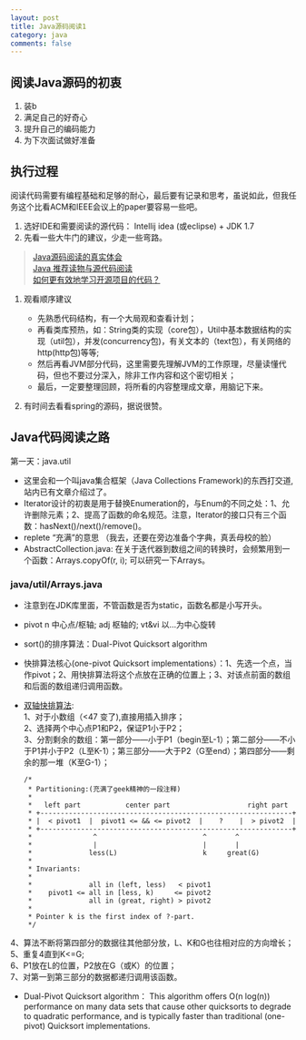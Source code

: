 ```yaml
---
layout: post
title: Java源码阅读1
category: java
comments: false
---
```


## 阅读Java源码的初衷

1. 装b
2. 满足自己的好奇心
3. 提升自己的编码能力
4. 为下次面试做好准备

## 执行过程

阅读代码需要有编程基础和足够的耐心，最后要有记录和思考，虽说如此，但我任务这个比看ACM和IEEE会议上的paper要容易一些吧。

1. 选好IDE和需要阅读的源代码： Intellij idea (或eclipse) + JDK 1.7
1. 先看一些大牛门的建议，少走一些弯路。
  > [Java源码阅读的真实体会](http://zwchen.iteye.com/blog/1154193)  
  [Java 推荐读物与源代码阅读](http://www.360doc.com/content/10/0116/16/724027_13720736.shtml)  
  [如何更有效地学习开源项目的代码？](https://www.zhihu.com/question/19637879)

1. 观看顺序建议
    - 先熟悉代码结构，有一个大局观和查看计划；
    - 再看类库预热，如：String类的实现（core包），Util中基本数据结构的实现（util包），并发(concurrency包)，有关文本的（text包），有关网络的http(http包)等等;
    - 然后再看JVM部分代码，这里需要先理解JVM的工作原理，尽量读懂代码，但也不要过分深入，除非工作内容和这个密切相关；
    - 最后，一定要整理回顾，将所看的内容整理成文章，用脑记下来。

1. 有时间去看看spring的源码，据说很赞。


## Java代码阅读之路
第一天：java.util

- 这里会和一个叫java集合框架（Java Collections Framework)的东西打交道,站内已有文章介绍过了。
- Iterator设计的初衷是用于替换Enumeration的，与Enum的不同之处：1、允许删除元素；2、提高了函数的命名规范。注意，Iterator的接口只有三个函数：hasNext()/next()/remove()。
- replete “充满”的意思 （我去，还要在旁边准备个字典，真丢母校的脸）
- AbstractCollection.java: 在关于迭代器到数组之间的转换时，会频繁用到一个函数：Arrays.copyOf(r, i); 可以研究一下Arrays。

### java/util/Arrays.java

- 注意到在JDK库里面，不管函数是否为static，函数名都是小写开头。
- pivot n 中心点/枢轴; adj 枢轴的; vt&vi 以…为中心旋转
- sort()的排序算法：Dual-Pivot Quicksort algorithm
- 快排算法核心(one-pivot Quicksort implementations）：1、先选一个点，当作pivot；2、用快排算法将这个点放在正确的位置上；3、对该点前面的数组和后面的数组递归调用函数。
- [双轴快排算法](http://stackoverflow.com/questions/20917617/whats-the-difference-of-dual-pivot-quick-sort-and-quick-sort):  
1、对于小数组（<47 变了),直接用插入排序；  
2、选择两个中心点P1和P2，保证P1小于P2；  
3、分割剩余的数组：第一部分——小于P1（begin至L-1）；第二部分——不小于P1并小于P2（L至K-1）；第三部分——大于P2（G至end）；第四部分——剩余的那一堆（K至G-1）；  

      /*
       * Partitioning:(充满了geek精神的一段注释)
       *
       *   left part           center part                   right part
       * +--------------------------------------------------------------+
       * |  < pivot1  |  pivot1 <= && <= pivot2  |    ?    |  > pivot2  |
       * +--------------------------------------------------------------+
       *               ^                          ^       ^
       *               |                          |       |
       *              less(L)                     k     great(G)
       *
       * Invariants:
       *
       *              all in (left, less)   < pivot1
       *    pivot1 <= all in [less, k)     <= pivot2
       *              all in (great, right) > pivot2
       *
       * Pointer k is the first index of ?-part.
       */
4、算法不断将第四部分的数据往其他部分放，L、K和G也往相对应的方向增长；  
5、重复4直到K<=G;  
6、P1放在L的位置，P2放在G（或K）的位置；  
7、对第一到第三部分的数据都递归调用该函数。
- Dual-Pivot Quicksort algorithm： This algorithm offers O(n log(n)) performance on many data sets that cause other quicksorts to degrade to quadratic performance, and is typically faster than traditional (one-pivot) Quicksort implementations.
